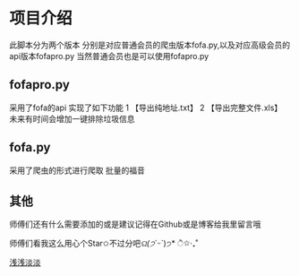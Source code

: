 # 项目介绍

此脚本分为两个版本
分别是对应普通会员的爬虫版本fofa.py,以及对应高级会员的api版本fofapro.py
当然普通会员也是可以使用fofapro.py

## fofapro.py

采用了fofa的api
实现了如下功能
    1 【导出纯地址.txt】
    2 【导出完整文件.xls】
未来有时间会增加一键排除垃圾信息

## fofa.py
采用了爬虫的形式进行爬取
批量的福音

## 其他

师傅们还有什么需要添加的或是建议记得在Github或是博客给我里留言哦

师傅们看我这么用心个Star✩不过分吧*ଘ(੭*ˊᵕˋ)੭* ੈ✩‧₊˚

[浅浅淡淡](https://hellohy.top/)
